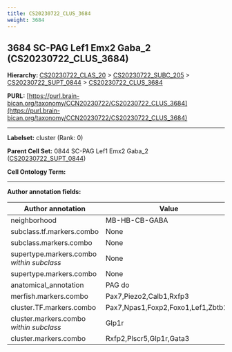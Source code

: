 ```yaml
---
title: CS20230722_CLUS_3684
weight: 3684
---
```

## 3684 SC-PAG Lef1 Emx2 Gaba_2 (CS20230722_CLUS_3684)
<b>Hierarchy: </b>
[CS20230722_CLAS_20](../CS20230722_CLAS_20) >
[CS20230722_SUBC_205](../CS20230722_SUBC_205) >
[CS20230722_SUPT_0844](../CS20230722_SUPT_0844) >
[CS20230722_CLUS_3684](../CS20230722_CLUS_3684)

**PURL:** [https://purl.brain-bican.org/taxonomy/CCN20230722/CS20230722_CLUS_3684](https://purl.brain-bican.org/taxonomy/CCN20230722/CS20230722_CLUS_3684)

---


**Labelset:** cluster (Rank: 0)

**Parent Cell Set:** 0844 SC-PAG Lef1 Emx2 Gaba_2 ([CS20230722_SUPT_0844](../CS20230722_SUPT_0844))



**Cell Ontology Term:** 

[MARKER GENES.]: #


---

[TRANSFERRED ANNOTATIONS.]: #


[AUTHOR ANNOTATION FIELDS.]: #


**Author annotation fields:**

| Author annotation | Value |
|-------------------|-------|
|neighborhood|MB-HB-CB-GABA|
|subclass.tf.markers.combo|None|
|subclass.markers.combo|None|
|supertype.markers.combo _within subclass_|None|
|supertype.markers.combo|None|
|anatomical_annotation|PAG do|
|merfish.markers.combo|Pax7,Piezo2,Calb1,Rxfp3|
|cluster.TF.markers.combo|Pax7,Npas1,Foxp2,Foxo1,Lef1,Zbtb16|
|cluster.markers.combo _within subclass_|Glp1r|
|cluster.markers.combo|Rxfp2,Plscr5,Glp1r,Gata3|
